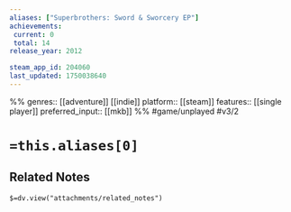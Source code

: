 ```yaml
---
aliases: ["Superbrothers: Sword & Sworcery EP"]
achievements:
 current: 0
 total: 14
release_year: 2012

steam_app_id: 204060
last_updated: 1750038640
---
```

%%
genres:: [[adventure]] [[indie]]
platform:: [[steam]]
features:: [[single player]]
preferred_input:: [[mkb]]
%%
#game/unplayed
#v3/2

# `=this.aliases[0]`
## Related Notes
`$=dv.view("attachments/related_notes")`